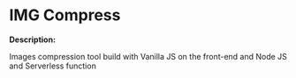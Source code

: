 # IMG Compress



**Description:**

Images compression tool build with Vanilla JS on the front-end and Node JS and Serverless function
